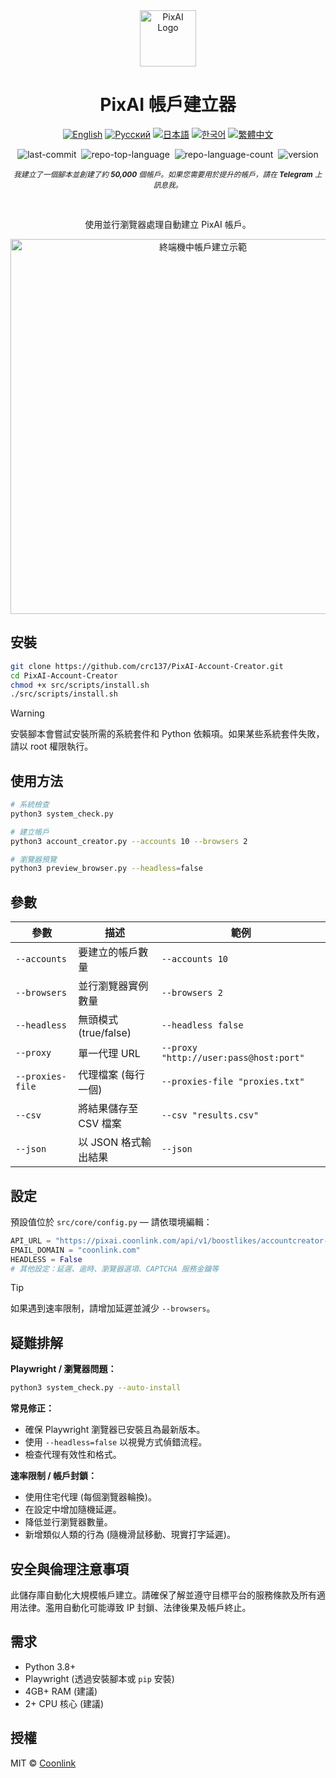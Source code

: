 <div align="center">
  <a href="https://github.com/coonlink">
    <img width="90px" src="https://raw.coonlink.com/cloud/PixAI Daily/logo.svg" alt="PixAI Logo" />
  </a>
  <h1>PixAI 帳戶建立器</h1>

[![English](https://img.shields.io/badge/lang-English%20🇺🇸-white)](README.md)
[![Русский](https://img.shields.io/badge/язык-Русский%20🇷🇺-white)](README.ru.md)
[![日本語](https://img.shields.io/badge/言語-日本語%20🇯🇵-white)](README.ja.md)
[![한국어](https://img.shields.io/badge/언어-한국어%20🇰🇷-white)](README.ko.md)
[![繁體中文](https://img.shields.io/badge/語言-繁體中文%20🇹🇼-white)](README.zh-TW.md)

<img alt="last-commit" src="https://img.shields.io/github/last-commit/crc137/PixAI-Account-Creator?style=flat&amp;logo=git&amp;logoColor=white&amp;color=0080ff" style="margin: 0px 2px;">
<img alt="repo-top-language" src="https://img.shields.io/github/languages/top/crc137/PixAI-Account-Creator?style=flat&amp;color=0080ff" style="margin: 0px 2px;">
<img alt="repo-language-count" src="https://img.shields.io/github/languages/count/crc137/PixAI-Account-Creator?style=flat&amp;color=0080ff" style="margin: 0px 2px;">
<img alt="version" src="https://img.shields.io/badge/version-1.0.0-blue" style="margin: 0px 2px;">

<sub><i>我建立了一個腳本並創建了約 __50,000__ 個帳戶。如果您需要用於提升的帳戶，請在 __Telegram__ 上訊息我。</i></sub>
</div>

<br />

<div align="center">
  <p>使用並行瀏覽器處理自動建立 PixAI 帳戶。</p>
  <img width="600" src="https://raw.coonlink.com/cloud/photo_5974064291013316193_x.jpg" alt="終端機中帳戶建立示範" />
</div>

## 安裝

```bash
git clone https://github.com/crc137/PixAI-Account-Creator.git
cd PixAI-Account-Creator
chmod +x src/scripts/install.sh
./src/scripts/install.sh
```

> [!WARNING]  
> 安裝腳本會嘗試安裝所需的系統套件和 Python 依賴項。如果某些系統套件失敗，請以 root 權限執行。

## 使用方法

```bash
# 系統檢查
python3 system_check.py

# 建立帳戶
python3 account_creator.py --accounts 10 --browsers 2

# 瀏覽器預覽
python3 preview_browser.py --headless=false
```

## 參數

| 參數             | 描述                                     | 範例                             |
|------------------|------------------------------------------|----------------------------------|
| `--accounts`     | 要建立的帳戶數量                         | `--accounts 10`                  |
| `--browsers`     | 並行瀏覽器實例數量                       | `--browsers 2`                   |
| `--headless`     | 無頭模式 (true/false)                    | `--headless false`               |
| `--proxy`        | 單一代理 URL                             | `--proxy "http://user:pass@host:port"` |
| `--proxies-file` | 代理檔案 (每行一個)                      | `--proxies-file "proxies.txt"`   |
| `--csv`          | 將結果儲存至 CSV 檔案                    | `--csv "results.csv"`            |
| `--json`         | 以 JSON 格式輸出結果                     | `--json`                         |

## 設定

預設值位於 `src/core/config.py` — 請依環境編輯：

```python
API_URL = "https://pixai.coonlink.com/api/v1/boostlikes/accountcreator-add"
EMAIL_DOMAIN = "coonlink.com"
HEADLESS = False
# 其他設定：延遲、逾時、瀏覽器選項、CAPTCHA 服務金鑰等
```

> [!TIP]  
> 如果遇到速率限制，請增加延遲並減少 `--browsers`。

## 疑難排解

**Playwright / 瀏覽器問題：**

```bash
python3 system_check.py --auto-install
```

**常見修正：**

- 確保 Playwright 瀏覽器已安裝且為最新版本。
- 使用 `--headless=false` 以視覺方式偵錯流程。
- 檢查代理有效性和格式。

**速率限制 / 帳戶封鎖：**

- 使用住宅代理 (每個瀏覽器輪換)。
- 在設定中增加隨機延遲。
- 降低並行瀏覽器數量。
- 新增類似人類的行為 (隨機滑鼠移動、現實打字延遲)。

## 安全與倫理注意事項

此儲存庫自動化大規模帳戶建立。請確保了解並遵守目標平台的服務條款及所有適用法律。濫用自動化可能導致 IP 封鎖、法律後果及帳戶終止。

## 需求

- Python 3.8+
- Playwright (透過安裝腳本或 `pip` 安裝)
- 4GB+ RAM (建議)
- 2+ CPU 核心 (建議)

## 授權

MIT © [Coonlink](https://coonlink.com)
